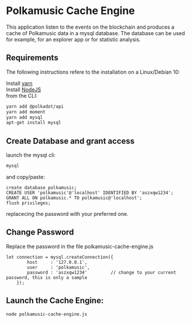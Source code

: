 # Polkamusic Cache Engine
This application listen to the events on the blockchain and produces a cache of Polkamusic data in a mysql database.
The database can be used for example, for an  explorer app or for statistic analysis.

## Requirements

The following instructions refere to the installation on a Linux/Debian 10:

Install [yarn](https://yarnpkg.com/)  
Install [NodeJS](https://nodejs.org)  
from the CLI:  
```sh
yarn add @polkadot/api
yarn add moment
yarn add mysql
apt-get install mysql
```

## Create Database and grant access
launch the mysql cli:
```sh
mysql
```
and copy/paste: 
```
create database polkamusic;  
CREATE USER 'polkamusic'@'localhost' IDENTIFIED BY 'aszxqw1234';  
GRANT ALL ON polkamusic.* TO polkamusic@'localhost';  
flush privileges;  
```
replacecing the password with your preferred one.

## Change Password
Replace the password in the file polkamusic-cache-engine.js
```
let connection = mysql.createConnection({
        host     : '127.0.0.1',
        user     : 'polkamusic',
        password : 'aszxqw1234'         // change to your current password, this is only a sample
    });
```
## Launch the Cache Engine:
```
node polkamusic-cache-engine.js
```

